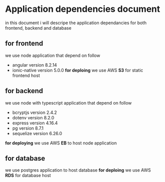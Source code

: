 # Application dependencies document 
in this document i will descripe the application dependancies for both frontend, backend  and database

## for frontend 
we use node application that depend on follow
* angular version 8.2.14
* ionic-native version 5.0.0
**for deploing** we use AWS **S3** for static frontend host

## for backend
we use node with typescript application that depend on follow
* bcryptjs version 2.4.2
* dotenv version 8.2.0 
* express version 4.16.4
* pg version 8.7.1
* sequelize version 6.26.0

**for deploying** we use AWS **EB** to host node application

## for database 
we use postgres application to host database 
**for deploing** we use AWS **RDS** for database host
